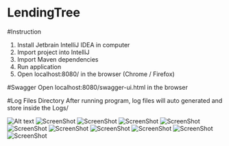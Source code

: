 # LendingTree

#Instruction
1. Install Jetbrain IntelliJ IDEA in computer
2. Import project into IntelliJ
3. Import Maven dependencies
4. Run application
5. Open localhost:8080/ in the browser (Chrome / Firefox)

#Swagger
Open localhost:8080/swagger-ui.html in the browser

#Log Files Directory
After running program, log files will auto generated and store inside the Logs/

![Alt text](https://raw.github.com/johnwei417/LendingTree/tree/master/pics/unnamed11.png?raw=true)
![ScreenShot](https://github.com/johnwei417/LendingTree/tree/master/pics/unnamed10.png)
![ScreenShot](https://github.com/johnwei417/LendingTree/tree/master/pics/unnamed9.png)
![ScreenShot](https://github.com/johnwei417/LendingTree/tree/master/pics/unnamed8.png)
![ScreenShot](https://github.com/johnwei417/LendingTree/tree/master/pics/unnamed7.png)
![ScreenShot](https://github.com/johnwei417/LendingTree/tree/master/pics/unnamed6.png)
![ScreenShot](https://github.com/johnwei417/LendingTree/tree/master/pics/unnamed5.png)
![ScreenShot](https://github.com/johnwei417/LendingTree/tree/master/pics/unnamed4.png)
![ScreenShot](https://github.com/johnwei417/LendingTree/tree/master/pics/unnamed3.png)
![ScreenShot](https://github.com/johnwei417/LendingTree/tree/master/pics/unnamed2.png)
![ScreenShot](https://github.com/johnwei417/LendingTree/tree/master/pics/unnamed.png)
